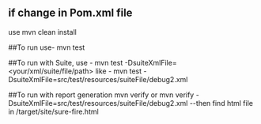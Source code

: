 ## if change in Pom.xml file 
use mvn clean install

##To run use-
mvn test


##To run with Suite, use - 
mvn test -DsuiteXmlFile=<your/xml/suite/file/path>
like -
mvn test -DsuiteXmlFile=src/test/resources/suiteFile/debug2.xml


##To run with report generation
mvn verify 
or
mvn verify -DsuiteXmlFile=src/test/resources/suiteFile/debug2.xml
--then find html file in /target/site/sure-fire.html
